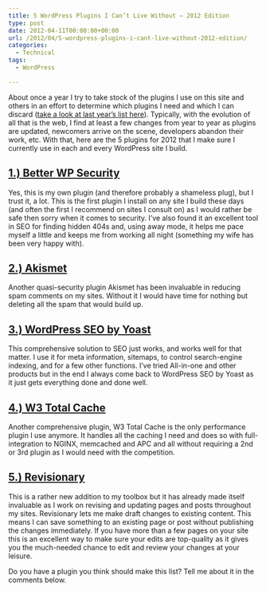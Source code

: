 ```yaml
---
title: 5 WordPress Plugins I Can’t Live Without – 2012 Edition
type: post
date: 2012-04-11T00:00:00+00:00
url: /2012/04/5-wordpress-plugins-i-cant-live-without-2012-edition/
categories:
  - Technical
tags:
  - WordPress

---
```

About once a year I try to take stock of the plugins I use on this site and others in an effort to determine which plugins I need and which I can discard ([take a look at last year’s list here][1]). Typically, with the evolution of all that is the web, I find at least a few changes from year to year as plugins are updated, newcomers arrive on the scene, developers abandon their work, etc. With that, here are the 5 plugins for 2012 that I make sure I currently use in each and every WordPress site I build.

## <a title="Better WP Security on WordPress.org" href="http://wordpress.org/extend/plugins/better-wp-security/" target="_blank" rel="noopener noreferrer">1.) Better WP Security</a>

Yes, this is my own plugin (and therefore probably a shameless plug), but I trust it, a lot. This is the first plugin I install on any site I build these days (and often the first I recommend on sites I consult on) as I would rather be safe then sorry when it comes to security. I’ve also found it an excellent tool in SEO for finding hidden 404s and, using away mode, it helps me pace myself a little and keeps me from working all night (something my wife has been very happy with).

## <a title="Akismet on WordPress.org" href="http://wordpress.org/extend/plugins/akismet/" target="_blank" rel="noopener noreferrer">2.) Akismet</a>

Another quasi-security plugin Akismet has been invaluable in reducing spam comments on my sites. Without it I would have time for nothing but deleting all the spam that would build up.

## <a title="WordPress SEO on WordPress.org" href="http://wordpress.org/extend/plugins/wordpress-seo/" target="_blank" rel="noopener noreferrer">3.) WordPress SEO by Yoast</a>

This comprehensive solution to SEO just works, and works well for that matter. I use it for meta information, sitemaps, to control search-engine indexing, and for a few other functions. I’ve tried All-in-one and other products but in the end I always come back to WordPress SEO by Yoast as it just gets everything done and done well.

## <a title="W3 Total Cache on WordPress.org" href="http://wordpress.org/extend/plugins/w3-total-cache/" target="_blank" rel="noopener noreferrer">4.) W3 Total Cache</a>

Another comprehensive plugin, W3 Total Cache is the only performance plugin I use anymore. It handles all the caching I need and does so with full-integration to NGINX, memcached and APC and all without requiring a 2nd or 3rd plugin as I would need with the competition.

## <a title="Revisionary on WordPress.org" href="http://wordpress.org/extend/plugins/revisionary/" target="_blank" rel="noopener noreferrer">5.) Revisionary</a>

This is a rather new addition to my toolbox but it has already made itself invaluable as I work on revising and updating pages and posts throughout my sites. Revisionary lets me make draft changes to existing content. This means I can save something to an existing page or post without publishing the changes immediately. If you have more than a few pages on your site this is an excellent way to make sure your edits are top-quality as it gives you the much-needed chance to edit and review your changes at your leisure.

Do you have a plugin you think should make this list? Tell me about it in the comments below.

 [1]: /2011/02/5-wordpress-plugins-i-cant-live-without-2011-edition/